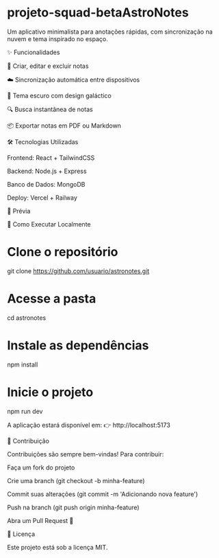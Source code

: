 # projeto-squad-betaAstroNotes

Um aplicativo minimalista para anotações rápidas, com sincronização na nuvem e tema inspirado no espaço.

✨ Funcionalidades

📝 Criar, editar e excluir notas

☁️ Sincronização automática entre dispositivos

🌙 Tema escuro com design galáctico

🔍 Busca instantânea de notas

📦 Exportar notas em PDF ou Markdown

🛠️ Tecnologias Utilizadas

Frontend: React + TailwindCSS

Backend: Node.js + Express

Banco de Dados: MongoDB

Deploy: Vercel + Railway

📸 Prévia

🚦 Como Executar Localmente
# Clone o repositório
git clone https://github.com/usuario/astronotes.git

# Acesse a pasta
cd astronotes

# Instale as dependências
npm install

# Inicie o projeto
npm run dev


A aplicação estará disponível em:
👉 http://localhost:5173

🤝 Contribuição

Contribuições são sempre bem-vindas!
Para contribuir:

Faça um fork do projeto

Crie uma branch (git checkout -b minha-feature)

Commit suas alterações (git commit -m 'Adicionando nova feature')

Push na branch (git push origin minha-feature)

Abra um Pull Request 🚀

📜 Licença

Este projeto está sob a licença MIT.
